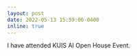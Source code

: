 ```yaml
---
layout: post
date: 2022-05-13 15:59:00-0400
inline: true
---
```


I have attended KUIS AI Open House Event.
